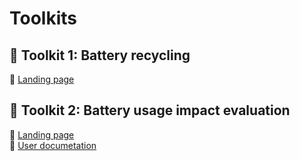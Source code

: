 # Toolkits

## :hammer: Toolkit 1: Battery recycling
:link: [Landing page](https://baidu.com)  

## :hammer: Toolkit 2: Battery usage impact evaluation
:link: [Landing page](https://baidu.com)  
:blue_book: [User documetation](https://baidu.com)

